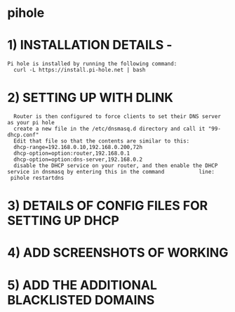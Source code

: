 # pihole
# 1) INSTALLATION DETAILS - 
    Pi hole is installed by running the following command:
      curl -L https://install.pi-hole.net | bash

# 2) SETTING UP WITH DLINK 
      Router is then configured to force clients to set their DNS server as your pi hole
      create a new file in the /etc/dnsmasq.d directory and call it "99-dhcp.conf"
      Edit that file so that the contents are similar to this:
      dhcp-range=192.168.0.10,192.168.0.200,72h
      dhcp-option=option:router,192.168.0.1
      dhcp-option=option:dns-server,192.168.0.2
      disable the DHCP service on your router, and then enable the DHCP service in dnsmasq by entering this in the command           line:
     pihole restartdns

# 3) DETAILS OF CONFIG FILES FOR SETTING UP DHCP
# 4) ADD SCREENSHOTS OF WORKING
# 5) ADD THE ADDITIONAL BLACKLISTED DOMAINS
